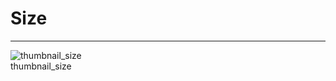 
# Size

---

  
![thumbnail_size](https://studio-assets.supernova.io/design-systems/27883/2564e8d1-cba7-488b-bb17-8c116ff0d529.png)  
thumbnail_size  
